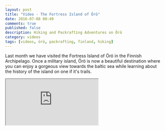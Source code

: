 ```yaml
---
layout: post
title: "Video - The Fortress Island of Örö"
date: 2016-07-08 00:49
comments: true
published: false
description: Hiking and Packrafting Adventures on Örö
category: videos
tags: [videos, örö, packrafting, finland, hiking]
---
```

Last month we have visited the Fortress Island of Örö in the Finnish Archipelago. Once a military island, Örö is now a beautiful destination where you can enjoy a gorgeous view towards the baltic sea while learning about the history of the island on one if it's trails. 

<div class="embed-responsive embed-responsive-16by9">
  <iframe class="embed-responsive-item" src="https://youtu.be/Bu6FAoma4js"></iframe>
</div>
